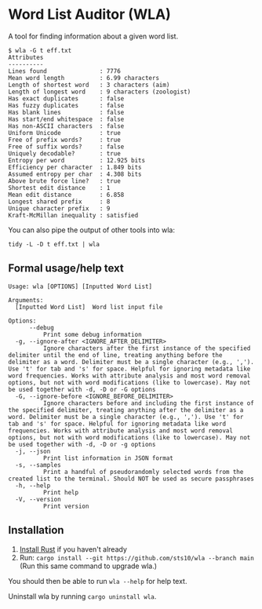 # Word List Auditor (WLA)

A tool for finding information about a given word list.

```
$ wla -G t eff.txt 
Attributes
----------
Lines found               : 7776
Mean word length          : 6.99 characters
Length of shortest word   : 3 characters (aim)
Length of longest word    : 9 characters (zoologist)
Has exact duplicates      : false
Has fuzzy duplicates      : false
Has blank lines           : false
Has start/end whitespace  : false
Has non-ASCII characters  : false
Uniform Unicode           : true
Free of prefix words?     : true
Free of suffix words?     : false
Uniquely decodable?       : true
Entropy per word          : 12.925 bits
Efficiency per character  : 1.849 bits
Assumed entropy per char  : 4.308 bits
Above brute force line?   : true
Shortest edit distance    : 1
Mean edit distance        : 6.858
Longest shared prefix     : 8
Unique character prefix   : 9
Kraft-McMillan inequality : satisfied
```

You can also pipe the output of other tools into wla: 

`tidy -L -D t eff.txt | wla`

## Formal usage/help text
```
Usage: wla [OPTIONS] [Inputted Word List]

Arguments:
  [Inputted Word List]  Word list input file

Options:
      --debug
          Print some debug information
  -g, --ignore-after <IGNORE_AFTER_DELIMITER>
          Ignore characters after the first instance of the specified delimiter until the end of line, treating anything before the delimiter as a word. Delimiter must be a single character (e.g., ','). Use 't' for tab and 's' for space. Helpful for ignoring metadata like word frequencies. Works with attribute analysis and most word removal options, but not with word modifications (like to lowercase). May not be used together with -d, -D or -G options
  -G, --ignore-before <IGNORE_BEFORE_DELIMITER>
          Ignore characters before and including the first instance of the specified delimiter, treating anything after the delimiter as a word. Delimiter must be a single character (e.g., ','). Use 't' for tab and 's' for space. Helpful for ignoring metadata like word frequencies. Works with attribute analysis and most word removal options, but not with word modifications (like to lowercase). May not be used together with -d, -D or -g options
  -j, --json
          Print list information in JSON format
  -s, --samples
          Print a handful of pseudorandomly selected words from the created list to the terminal. Should NOT be used as secure passphrases
  -h, --help
          Print help
  -V, --version
          Print version
```

## Installation

1. [Install Rust](https://www.rust-lang.org/tools/install) if you haven't already
2. Run: `cargo install --git https://github.com/sts10/wla --branch main` (Run this same command to upgrade wla.)

You should then be able to run `wla --help` for help text.

Uninstall wla by running `cargo uninstall wla`.
